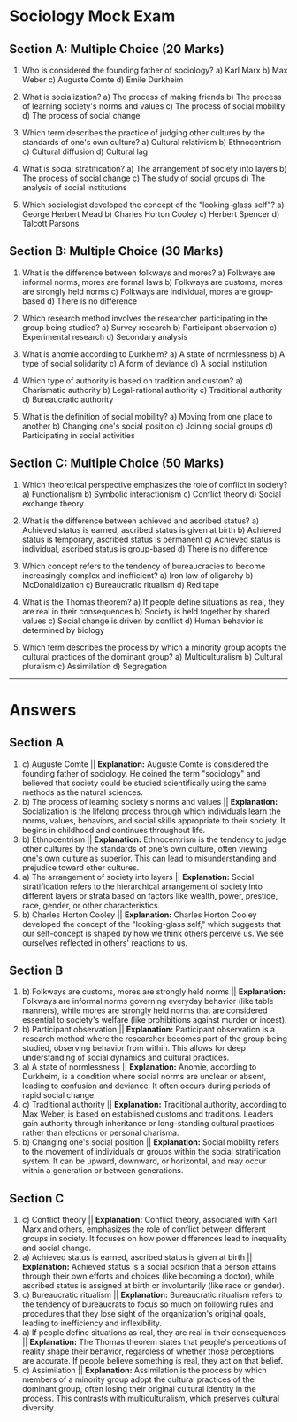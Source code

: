 # Sociology Mock Exam

## Section A: Multiple Choice (20 Marks)

1.  Who is considered the founding father of sociology?
    a) Karl Marx
    b) Max Weber
    c) Auguste Comte
    d) Emile Durkheim

2.  What is socialization?
    a) The process of making friends
    b) The process of learning society's norms and values
    c) The process of social mobility
    d) The process of social change

3.  Which term describes the practice of judging other cultures by the standards of one's own culture?
    a) Cultural relativism
    b) Ethnocentrism
    c) Cultural diffusion
    d) Cultural lag

4.  What is social stratification?
    a) The arrangement of society into layers
    b) The process of social change
    c) The study of social groups
    d) The analysis of social institutions

5.  Which sociologist developed the concept of the "looking-glass self"?
    a) George Herbert Mead
    b) Charles Horton Cooley
    c) Herbert Spencer
    d) Talcott Parsons

## Section B: Multiple Choice (30 Marks)

1.  What is the difference between folkways and mores?
    a) Folkways are informal norms, mores are formal laws
    b) Folkways are customs, mores are strongly held norms
    c) Folkways are individual, mores are group-based
    d) There is no difference

2.  Which research method involves the researcher participating in the group being studied?
    a) Survey research
    b) Participant observation
    c) Experimental research
    d) Secondary analysis

3.  What is anomie according to Durkheim?
    a) A state of normlessness
    b) A type of social solidarity
    c) A form of deviance
    d) A social institution

4.  Which type of authority is based on tradition and custom?
    a) Charismatic authority
    b) Legal-rational authority
    c) Traditional authority
    d) Bureaucratic authority

5.  What is the definition of social mobility?
    a) Moving from one place to another
    b) Changing one's social position
    c) Joining social groups
    d) Participating in social activities

## Section C: Multiple Choice (50 Marks)

1.  Which theoretical perspective emphasizes the role of conflict in society?
    a) Functionalism
    b) Symbolic interactionism
    c) Conflict theory
    d) Social exchange theory

2.  What is the difference between achieved and ascribed status?
    a) Achieved status is earned, ascribed status is given at birth
    b) Achieved status is temporary, ascribed status is permanent
    c) Achieved status is individual, ascribed status is group-based
    d) There is no difference

3.  Which concept refers to the tendency of bureaucracies to become increasingly complex and inefficient?
    a) Iron law of oligarchy
    b) McDonaldization
    c) Bureaucratic ritualism
    d) Red tape

4.  What is the Thomas theorem?
    a) If people define situations as real, they are real in their consequences
    b) Society is held together by shared values
    c) Social change is driven by conflict
    d) Human behavior is determined by biology

5.  Which term describes the process by which a minority group adopts the cultural practices of the dominant group?
    a) Multiculturalism
    b) Cultural pluralism
    c) Assimilation
    d) Segregation

---

# Answers

## Section A

1.  c) Auguste Comte || **Explanation:** Auguste Comte is considered the founding father of sociology. He coined the term "sociology" and believed that society could be studied scientifically using the same methods as the natural sciences.
2.  b) The process of learning society's norms and values || **Explanation:** Socialization is the lifelong process through which individuals learn the norms, values, behaviors, and social skills appropriate to their society. It begins in childhood and continues throughout life.
3.  b) Ethnocentrism || **Explanation:** Ethnocentrism is the tendency to judge other cultures by the standards of one's own culture, often viewing one's own culture as superior. This can lead to misunderstanding and prejudice toward other cultures.
4.  a) The arrangement of society into layers || **Explanation:** Social stratification refers to the hierarchical arrangement of society into different layers or strata based on factors like wealth, power, prestige, race, gender, or other characteristics.
5.  b) Charles Horton Cooley || **Explanation:** Charles Horton Cooley developed the concept of the "looking-glass self," which suggests that our self-concept is shaped by how we think others perceive us. We see ourselves reflected in others' reactions to us.

## Section B

1.  b) Folkways are customs, mores are strongly held norms || **Explanation:** Folkways are informal norms governing everyday behavior (like table manners), while mores are strongly held norms that are considered essential to society's welfare (like prohibitions against murder or incest).
2.  b) Participant observation || **Explanation:** Participant observation is a research method where the researcher becomes part of the group being studied, observing behavior from within. This allows for deep understanding of social dynamics and cultural practices.
3.  a) A state of normlessness || **Explanation:** Anomie, according to Durkheim, is a condition where social norms are unclear or absent, leading to confusion and deviance. It often occurs during periods of rapid social change.
4.  c) Traditional authority || **Explanation:** Traditional authority, according to Max Weber, is based on established customs and traditions. Leaders gain authority through inheritance or long-standing cultural practices rather than elections or personal charisma.
5.  b) Changing one's social position || **Explanation:** Social mobility refers to the movement of individuals or groups within the social stratification system. It can be upward, downward, or horizontal, and may occur within a generation or between generations.

## Section C

1.  c) Conflict theory || **Explanation:** Conflict theory, associated with Karl Marx and others, emphasizes the role of conflict between different groups in society. It focuses on how power differences lead to inequality and social change.
2.  a) Achieved status is earned, ascribed status is given at birth || **Explanation:** Achieved status is a social position that a person attains through their own efforts and choices (like becoming a doctor), while ascribed status is assigned at birth or involuntarily (like race or gender).
3.  c) Bureaucratic ritualism || **Explanation:** Bureaucratic ritualism refers to the tendency of bureaucrats to focus so much on following rules and procedures that they lose sight of the organization's original goals, leading to inefficiency and inflexibility.
4.  a) If people define situations as real, they are real in their consequences || **Explanation:** The Thomas theorem states that people's perceptions of reality shape their behavior, regardless of whether those perceptions are accurate. If people believe something is real, they act on that belief.
5.  c) Assimilation || **Explanation:** Assimilation is the process by which members of a minority group adopt the cultural practices of the dominant group, often losing their original cultural identity in the process. This contrasts with multiculturalism, which preserves cultural diversity.
